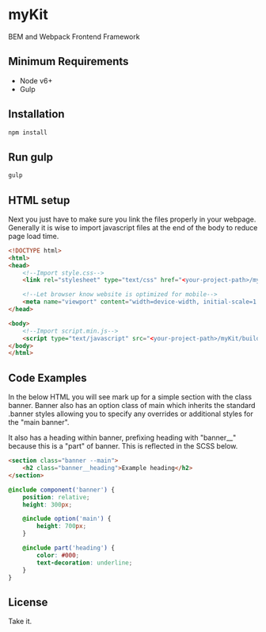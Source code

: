 # myKit
BEM and Webpack Frontend Framework

## Minimum Requirements

* Node v6+
* Gulp

## Installation

```bash
npm install
```

## Run gulp

```bash
gulp
```
## HTML setup

Next you just have to make sure you link the files properly in your webpage. Generally it is wise to import javascript files at the end of the body to reduce page load time.

```html
<!DOCTYPE html>
<html>
<head>
    <!--Import style.css-->
    <link rel="stylesheet" type="text/css" href="<your-project-path>/myKit/build/css/style.css">

    <!--Let browser know website is optimized for mobile-->
    <meta name="viewport" content="width=device-width, initial-scale=1.0"/>
</head>

<body>
    <!--Import script.min.js-->
    <script type="text/javascript" src="<your-project-path>/myKit/build/js/script.min.js"> </script>
</body>
</html>
```

## Code Examples

In the below HTML you will see mark up for a simple section with the class banner. Banner also has an option class of main which inherits the standard .banner styles allowing you to specify any overrides or additional styles for the "main banner".

It also has a heading within banner, prefixing heading with "banner__" because this is a "part" of banner. This is reflected in the SCSS below.

```html
<section class="banner --main">
    <h2 class="banner__heading">Example heading</h2>
</section>
```

```scss
@include component('banner') {
    position: relative;
    height: 300px;

    @include option('main') {
        height: 700px;
    }

    @include part('heading') {
        color: #000;
        text-decoration: underline;
    }
}
```

## License

Take it.